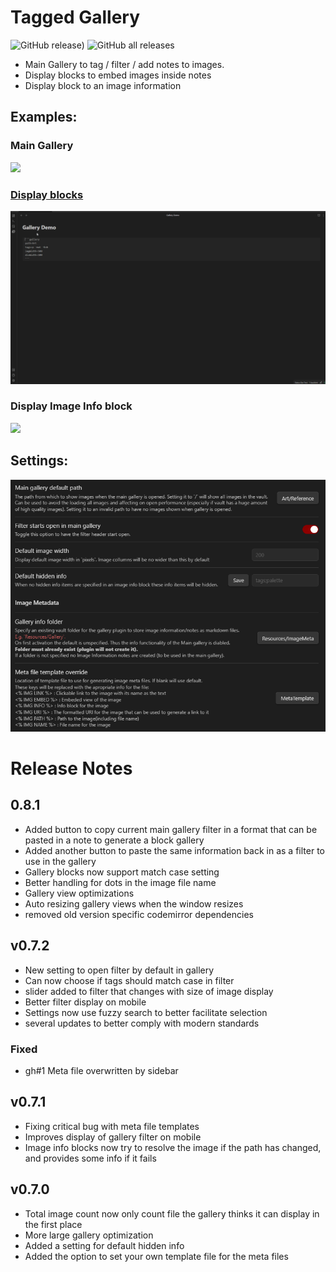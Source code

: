 # Tagged Gallery
![GitHub release)](https://img.shields.io/github/v/release/TomNCatz/obsidian-gallery)
![GitHub all releases](https://img.shields.io/github/downloads/TomNCatz/obsidian-gallery/total)

- Main Gallery to tag / filter / add notes to images.
- Display blocks to embed images inside notes
- Display block to an image information

## Examples:

### Main Gallery
![](https://raw.githubusercontent.com/TomNCatz/obsidian-gallery/main/docs/images/Example_main_gallery.gif)

### [Display blocks](docs/READEME_DisplayBlocks.md)

![](https://raw.githubusercontent.com/TomNCatz/obsidian-gallery/main/docs/images/Example_Display_Block.gif)

### Display Image Info block

![](https://raw.githubusercontent.com/TomNCatz/obsidian-gallery/main/docs/images/Example_Info_Block.gif)

## Settings:

![](https://raw.githubusercontent.com/TomNCatz/obsidian-gallery/main/docs/images/Gallery_Settings.png)


# Release Notes
## 0.8.1
 - Added button to copy current main gallery filter in a format that can be pasted in a note to generate a block gallery
 - Added another button to paste the same information back in as a filter to use in the gallery
 - Gallery blocks now support match case setting
 - Better handling for dots in the image file name
 - Gallery view optimizations
 - Auto resizing gallery views when the window resizes
 - removed old version specific codemirror dependencies

## v0.7.2
 - New setting to open filter by default in gallery
 - Can now choose if tags should match case in filter
 - slider added to filter that changes with size of image display
 - Better filter display on mobile
 - Settings now use fuzzy search to better facilitate selection
 - several updates to better comply with modern standards

### Fixed
 - gh#1 Meta file overwritten by sidebar

## v0.7.1
 - Fixing critical bug with meta file templates
 - Improves display of gallery filter on mobile
 - Image info blocks now try to resolve the image if the path has changed, and provides some info if it fails

## v0.7.0
- Total image count now only count file the gallery thinks it can display in the first place
- More large gallery optimization
- Added a setting for default hidden info
- Added the option to set your own template file for the meta files
